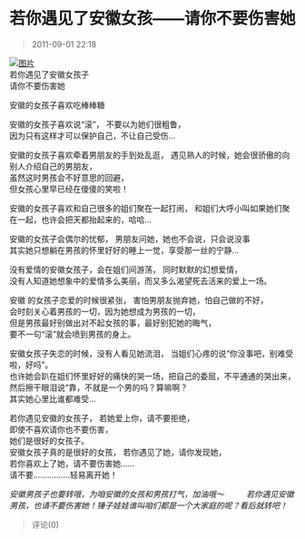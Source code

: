 # 若你遇见了安徽女孩——请你不要伤害她

> 2011-09-01 22:18

[](http://b25.photo.store.qq.com/http_imgload.cgi?/rurl4_b=1754f6c458c8f06ed83d9e90db9b1f0ed9bcaa83df69d1926631f656848a2edd55b725cd2b26733c8edbe7d64eef24a17017a3d4de47259edccac9f8fc4165ae9940a6be9099b91fb893be11e66c1de103b028a6&a=25&b=25)[![图片](https://pan.4a1801.life:11443/d/NAS/Qzone_wyf/Blogs/images/10E7AC1F.webp)](https://pan.4a1801.life:11443/d/NAS/Qzone_wyf/Blogs/images/10E7AC1F.webp)  
若你遇见了安徽女孩子  
请你不要伤害她

安徽的女孩子喜欢吃棒棒糖

安徽的女孩子喜欢说“滚”， 不要以为她们很粗鲁，  
因为只有这样才可以保护自己，不让自己受伤…

安徽的女孩子喜欢牵着男朋友的手到处乱逛， 遇见熟人的时候，她会很骄傲的向别人介绍自己的男朋友，  
虽然这时男孩会不好意思的回避，  
但女孩心里早已经在傻傻的笑啦！

安徽的女孩子喜欢和自己很多的姐们聚在一起打闹， 和姐们大呼小叫如果她们聚在一起，也许会把天都抬起来的，哈哈…

安徽的女孩子会偶尔的忧郁， 男朋友问她，她也不会说，只会说没事  
其实她只想躺在男孩的怀里好好的睡上一觉，享受那一丝的宁静…

没有爱情的安徽女孩子，会在姐们间游荡， 同时默默的幻想爱情，  
没有人知道她想象中的爱情多么美丽，而又多么渴望死去活来的爱上一场。

安徽 的女孩子恋爱的时候很紧张， 害怕男朋友抛弃她，怕自己做的不好，  
会时刻关心着男孩的一切，因为她想成为男孩的一切，  
但是男孩最好别做出对不起女孩的事，最好别犯她的晦气，  
要不一句“滚”就会喷到男孩的身上。

安徽女孩子失恋的时候，没有人看见她流泪， 当姐们心疼的说“你没事吧，别难受啦，好吗”。  
也许她会趴在姐们怀里好好的痛快的哭一场，把自己的委屈，不平通通的哭出来，  
然后擦干眼泪说“靠，不就是一个男的吗？算嘛啊？  
其实她心里比谁都难受…

若你遇见安徽的女孩子， 若她爱上你，请不要拒绝，  
即使不喜欢请你也不要伤害，  
她们是很好的女孩子。  
安徽女孩子真的是很好的女孩， 若你遇见了她，请你发现她，  
若你喜欢上了她，请不要伤害她……  
请不要................轻易离开她！

_安徽男孩子也要转哦，为咱安徽的女孩和男孩打气，加油哦～          若你遇见安徽男孩，也请不要伤害她！锤子娃娃谁叫咱们都是一个大家庭的呢？看后就转吧！_

> 评论(0)
